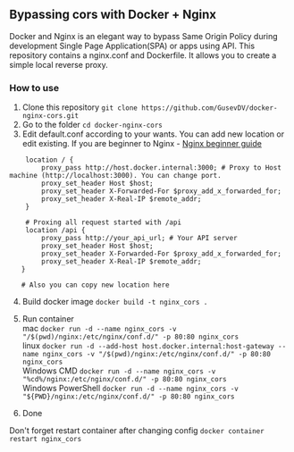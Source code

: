 ## Bypassing cors with Docker + Nginx

Docker and Nginx is an elegant way to bypass Same Origin Policy during development Single Page Application(SPA) or apps using API.  This repository contains a nginx.conf and Dockerfile. It allows you to create a simple local reverse proxy.

### How to use

1. Clone this repository `git clone https://github.com/GusevDV/docker-nginx-cors.git`
2. Go to the folder `cd docker-nginx-cors`
3. Edit default.conf according to your wants. You can add new location or edit existing. If you are beginner to Nginx - [Nginx beginner guide](https://nginx.org/en/docs/beginners_guide.html)
```nginx
    location / {
        proxy_pass http://host.docker.internal:3000; # Proxy to Host machine (http://localhost:3000). You can change port.
	    proxy_set_header Host $host;
	    proxy_set_header X-Forwarded-For $proxy_add_x_forwarded_for;
	    proxy_set_header X-Real-IP $remote_addr;
    }
    
    # Proxing all request started with /api
    location /api { 
	    proxy_pass http://your_api_url; # Your API server
        proxy_set_header Host $host;
        proxy_set_header X-Forwarded-For $proxy_add_x_forwarded_for;
        proxy_set_header X-Real-IP $remote_addr;
   }
   
   # Also you can copy new location here 
```
4. Build docker image `docker build -t nginx_cors .`
5. Run container  
   mac `docker run -d --name nginx_cors -v "/$(pwd)/nginx:/etc/nginx/conf.d/" -p 80:80 nginx_cors`  
   linux `docker run -d --add-host host.docker.internal:host-gateway --name nginx_cors -v "/$(pwd)/nginx:/etc/nginx/conf.d/" -p 80:80 nginx_cors`  
   Windows CMD `docker run -d --name nginx_cors -v "%cd%/nginx:/etc/nginx/conf.d/" -p 80:80 nginx_cors`  
   Windows PowerShell `docker run -d --name nginx_cors -v "${PWD}/nginx:/etc/nginx/conf.d/" -p 80:80 nginx_cors`
   
6. Done

Don't forget restart container after changing config `docker container restart nginx_cors`
   